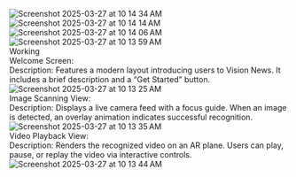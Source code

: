 ![Screenshot 2025-03-27 at 10 14 34 AM](https://github.com/user-attachments/assets/3ec985b1-d026-4909-8a33-37796d80ac15)</br>
![Screenshot 2025-03-27 at 10 14 14 AM](https://github.com/user-attachments/assets/6e416063-7159-4958-9b2c-c1e2533b5f2c)</br>
![Screenshot 2025-03-27 at 10 14 06 AM](https://github.com/user-attachments/assets/fd44c13b-9788-4373-8e7f-dbb20861ec21)</br>
![Screenshot 2025-03-27 at 10 13 59 AM](https://github.com/user-attachments/assets/39a649d4-a2e4-4e71-84a1-4a7942c76690)</br>
Working</br>
Welcome Screen:</br>
Description: Features a modern layout introducing users to Vision News. It includes a brief description and a “Get Started” button.</br>
![Screenshot 2025-03-27 at 10 13 25 AM](https://github.com/user-attachments/assets/242da3f2-e29f-4c9e-9ee1-3b86ece2b03e)</br>
Image Scanning View:</br>
Description: Displays a live camera feed with a focus guide. When an image is detected, an overlay animation indicates successful recognition.</br>
![Screenshot 2025-03-27 at 10 13 35 AM](https://github.com/user-attachments/assets/ddb36292-0f35-49d7-8ce2-9f5e761ba679)</br>
Video Playback View:</br>
Description: Renders the recognized video on an AR plane. Users can play, pause, or replay the video via interactive controls.</br>
![Screenshot 2025-03-27 at 10 13 44 AM](https://github.com/user-attachments/assets/a10a7842-d09a-48ae-b85b-f3894b911001)</br>

